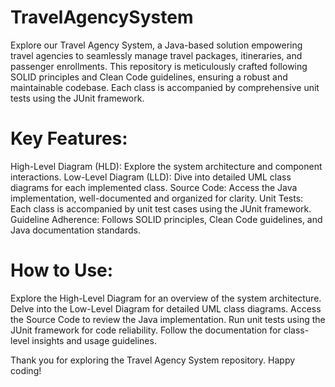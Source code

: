 # TravelAgencySystem
Explore our Travel Agency System, a Java-based solution empowering travel agencies to seamlessly manage travel packages, itineraries, and passenger enrollments.
This repository is meticulously crafted following SOLID principles and Clean Code guidelines, ensuring a robust and maintainable codebase. Each class is accompanied by comprehensive unit tests using the JUnit framework.

# Key Features:
   High-Level Diagram (HLD): Explore the system architecture and component interactions.
   Low-Level Diagram (LLD): Dive into detailed UML class diagrams for each implemented class.
   Source Code: Access the Java implementation, well-documented and organized for clarity.
   Unit Tests: Each class is accompanied by unit test cases using the JUnit framework.
   Guideline Adherence: Follows SOLID principles, Clean Code guidelines, and Java documentation standards.
  
# How to Use:
  Explore the High-Level Diagram for an overview of the system architecture.
  Delve into the Low-Level Diagram for detailed UML class diagrams.
  Access the Source Code to review the Java implementation.
  Run unit tests using the JUnit framework for code reliability.
  Follow the documentation for class-level insights and usage guidelines.

Thank you for exploring the Travel Agency System repository. Happy coding!
